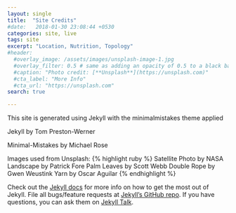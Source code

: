 ```yaml
---
layout: single
title:  "Site Credits"
#date:   2018-01-30 23:08:44 +0530
categories: site, live
tags: site
excerpt: "Location, Nutrition, Topology"
#header:
  #overlay_image: /assets/images/unsplash-image-1.jpg
  #overlay_filter: 0.5 # same as adding an opacity of 0.5 to a black background
  #caption: "Photo credit: [**Unsplash**](https://unsplash.com)"
  #cta_label: "More Info"
  #cta_url: "https://unsplash.com"
search: true

---
```


This site is generated using Jekyll with the minimalmistakes theme applied

Jekyll by Tom Preston-Werner

Minimal-Mistakes by Michael Rose 

Images used from Unsplash: 
{% highlight ruby %}
Satellite Photo by NASA
Landscape by Patrick Fore
Palm Leaves by Scott Webb
Double Rope by Gwen Weustink
Yarn by Oscar Aguilar
{% endhighlight %}

Check out the [Jekyll docs][jekyll-docs] for more info on how to get the most out of Jekyll. File all bugs/feature requests at [Jekyll’s GitHub repo][jekyll-gh]. If you have questions, you can ask them on [Jekyll Talk][jekyll-talk].

[jekyll-docs]: https://jekyllrb.com/docs/home
[jekyll-gh]:   https://github.com/jekyll/jekyll
[jekyll-talk]: https://talk.jekyllrb.com/
